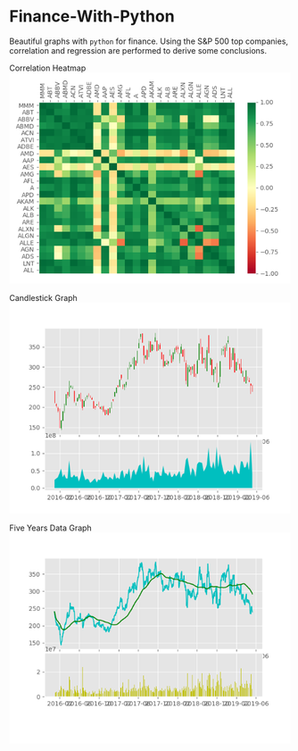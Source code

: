 # Finance-With-Python
Beautiful graphs with ```python``` for finance. Using the S&P 500 top companies, correlation and regression are performed to derive some conclusions.

<p align = 'center'>
  <figcaption>Correlation Heatmap</figcaption>
  <img src = '/correlationHeatmap.png' title = "Correlation Heat Map"/>
</p> 

<p align = 'center'>
  <figcaption>Candlestick Graph</figcaption>
  <img src = '/Candlestick_ohlc.png' title = 'Candlestick Graph'>
</p>

<p align = 'center'>
   <figcaption>Five Years Data Graph</figcaption>
  <img src = '/basic.png' title = 'Five Years Data Graph'>
</p>

